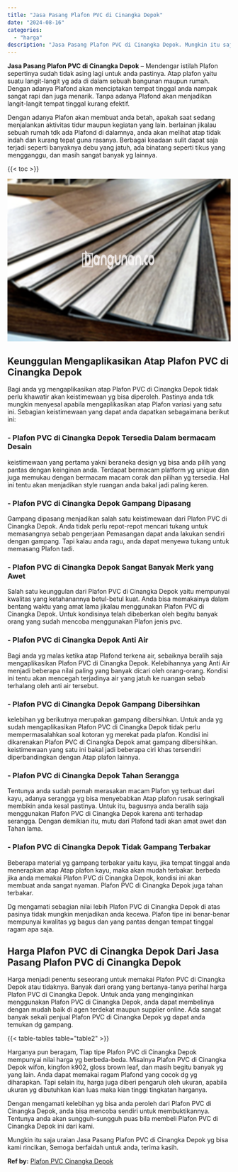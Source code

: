 ```yaml
---
title: "Jasa Pasang Plafon PVC di Cinangka Depok"
date: "2024-08-16"
categories: 
  - "harga"
description: "Jasa Pasang Plafon PVC di Cinangka Depok. Mungkin itu saja uraian Jasa Pasang Plafon PVC di Cinangka Depok yg bisa kami rincikan, Semoga berfaidah untuk anda..."
---
```


**Jasa Pasang Plafon PVC di Cinangka Depok** – Mendengar istilah Plafon sepertinya sudah tidak asing lagi untuk anda pastinya. Atap plafon yaitu suatu langit-langit yg ada di dalam sebuah bangunan maupun rumah. Dengan adanya Plafond akan menciptakan tempat tinggal anda nampak sangat rapi dan juga menarik. Tanpa adanya Plafond akan menjadikan langit-langit tempat tinggal kurang efektif.

Dengan adanya Plafon akan membuat anda betah, apakah saat sedang menjalankan aktivitas tidur maupun kegiatan yang lain. berlainan jikalau sebuah rumah tdk ada Plafond di dalamnya, anda akan melihat atap tidak indah dan kurang tepat guna rasanya. Berbagai keadaan sulit dapat saja terjadi seperti banyaknya debu yang jatuh, ada binatang seperti tikus yang mengganggu, dan masih sangat banyak yg lainnya.

{{< toc >}}

![Jasa Pasang Plafon PVC di Cinangka Depok](/images/flafond-pvc-murah29.png)

## Keunggulan Mengaplikasikan Atap Plafon PVC di Cinangka Depok

Bagi anda yg mengaplikasikan atap Plafon PVC di Cinangka Depok tidak perlu khawatir akan keistimewaan yg bisa diperoleh. Pastinya anda tdk mungkin menyesal apabila mengaplikasikan atap Plafon variasi yang satu ini. Sebagian keistimewaan yang dapat anda dapatkan sebagaimana berikut ini:

### \- Plafon PVC di Cinangka Depok Tersedia Dalam bermacam Desain

keistimewaan yang pertama yakni beraneka design yg bisa anda pilih yang pantas dengan keinginan anda. Terdapat bermacam platform yg unique dan juga memukau dengan bermacam macam corak dan pilihan yg tersedia. Hal ini tentu akan menjadikan style ruangan anda bakal jadi paling keren.

### \- Plafon PVC di Cinangka Depok Gampang Dipasang

Gampang dipasang menjadikan salah satu keistimewaan dari Plafon PVC di Cinangka Depok. Anda tidak perlu repot-repot mencari tukang untuk memasangnya sebab pengerjaan Pemasangan dapat anda lakukan sendiri dengan gampang. Tapi kalau anda ragu, anda dapat menyewa tukang untuk memasang Plafon tadi.

### \- Plafon PVC di Cinangka Depok Sangat Banyak Merk yang Awet

Salah satu keunggulan dari Plafon PVC di Cinangka Depok yaitu mempunyai kwalitas yang ketahanannya betul-betul kuat. Anda bisa memakainya dalam bentang waktu yang amat lama jikalau menggunakan Plafon PVC di Cinangka Depok. Untuk kondisinya telah dibeberkan oleh begitu banyak orang yang sudah mencoba menggunakan Plafon jenis pvc.

### \- Plafon PVC di Cinangka Depok Anti Air

Bagi anda yg malas ketika atap Plafond terkena air, sebaiknya beralih saja mengaplikasikan Plafon PVC di Cinangka Depok. Kelebihannya yang Anti Air menjadi beberapa nilai paling yang banyak dicari oleh orang-orang. Kondisi ini tentu akan mencegah terjadinya air yang jatuh ke ruangan sebab terhalang oleh anti air tersebut.

### \- Plafon PVC di Cinangka Depok Gampang Dibersihkan

kelebihan yg berikutnya merupakan gampang dibersihkan. Untuk anda yg sudah mengaplikasikan Plafon PVC di Cinangka Depok tidak perlu mempermasalahkan soal kotoran yg merekat pada plafon. Kondisi ini dikarenakan Plafon PVC di Cinangka Depok amat gampang dibersihkan. keistimewaan yang satu ini bakal jadi beberapa ciri khas tersendiri diperbandingkan dengan Atap plafon lainnya.

### \- Plafon PVC di Cinangka Depok Tahan Serangga

Tentunya anda sudah pernah merasakan macam Plafon yg terbuat dari kayu, adanya serangga yg bisa menyebabkan Atap plafon rusak seringkali membikin anda kesal pastinya. Untuk itu, bagusnya anda beralih saja menggunakan Plafon PVC di Cinangka Depok karena anti terhadap serangga. Dengan demikian itu, mutu dari Plafond tadi akan amat awet dan Tahan lama.

### \- Plafon PVC di Cinangka Depok Tidak Gampang Terbakar

Beberapa material yg gampang terbakar yaitu kayu, jika tempat tinggal anda menerapkan atap Atap plafon kayu, maka akan mudah terbakar. berbeda jika anda memakai Plafon PVC di Cinangka Depok, kondisi ini akan membuat anda sangat nyaman. Plafon PVC di Cinangka Depok juga tahan terbakar.

Dg mengamati sebagian nilai lebih Plafon PVC di Cinangka Depok di atas pasinya tidak mungkin menjadikan anda kecewa. Plafon tipe ini benar-benar mempunyai kwalitas yg bagus dan yang pantas dengan tempat tinggal ragam apa saja.

## Harga Plafon PVC di Cinangka Depok Dari Jasa Pasang Plafon PVC di Cinangka Depok

Harga menjadi penentu seseorang untuk memakai Plafon PVC di Cinangka Depok atau tidaknya. Banyak dari orang yang bertanya-tanya perihal harga Plafon PVC di Cinangka Depok. Untuk anda yang menginginkan menggunakan Plafon PVC di Cinangka Depok, anda dapat membelinya dengan mudah baik di agen terdekat maupun supplier online. Ada sangat banyak sekali penjual Plafon PVC di Cinangka Depok yg dapat anda temukan dg gampang.

{{< table-tables table="table2" >}}

Harganya pun beragam, Tiap tipe Plafon PVC di Cinangka Depok mempunyai nilai harga yg berbeda-beda. Misalnya Plafon PVC di Cinangka Depok wifon, kingfon k902, gloss brown leaf, dan masih begitu banyak yg yang lain. Anda dapat memakai ragam Plafond yang cocok dg yg diharapkan. Tapi selain itu, harga juga diberi pengaruh oleh ukuran, apabila ukuran yg dibutuhkan kian luas maka kian tinggi tingkatan harganya.

Dengan mengamati kelebihan yg bisa anda peroleh dari Plafon PVC di Cinangka Depok, anda bisa mencoba sendiri untuk membuktikannya. Tentunya anda akan sungguh-sungguh puas bila membeli Plafon PVC di Cinangka Depok ini dari kami.

Mungkin itu saja uraian Jasa Pasang Plafon PVC di Cinangka Depok yg bisa kami rincikan, Semoga berfaidah untuk anda, terima kasih.

**Ref by:** [Plafon PVC Cinangka Depok](https://id.wikipedia.org/wiki/Plafon)
